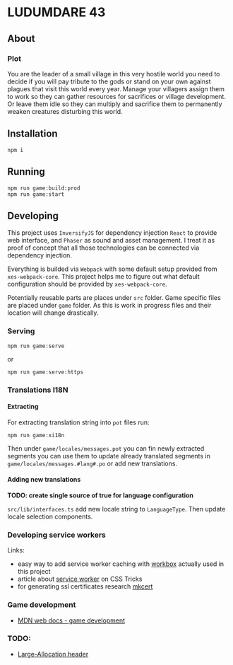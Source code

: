 # LUDUMDARE 43

## About

### Plot

 You are the leader of a small village in this very hostile world you need to decide if you will pay tribute to the gods or stand on your own against plagues that visit this world every year. Manage your villagers assign them to work so they can gather resources for sacrifices or village development. Or leave them idle so they can multiply and sacrifice them to permanently weaken creatures disturbing this world.

## Installation

```
npm i
```

## Running 

```
npm run game:build:prod
npm run game:start
```

## Developing

This project uses `InversifyJS` for dependency injection `React` to provide web interface, and `Phaser` as sound and asset management. I treat it as proof of concept that all those technologies can be connected via dependency injection.

Everything is builded via `Webpack` with some default setup provided from `xes-webpack-core`. This project helps me to figure out what default configuration should be provided by `xes-webpack-core`.

Potentially reusable parts are places under `src` folder. Game specific files are placed under `game` folder. As this is work in progress files and their location will change drastically.

### Serving

```
npm run game:serve
```
or
```
npm run game:serve:https
```

### Translations I18N

#### Extracting

For extracting translation string into `pot` files run:
```
npm run game:xi18n
```
Then under `game/locales/messages.pot` you can fin newly extracted segments you can use them to update already translated segments in `game/locales/messages.#lang#.po` or add new translations.

#### Adding new translations

__TODO: create single source of true for language configuration__

`src/lib/interfaces.ts` add new locale string to `LanguageType`.
Then update locale selection components.

### Developing service workers

Links:

* easy way to add service worker caching with [workbox](https://developers.google.com/web/tools/workbox/) actually used in this project
* article about [service worker](https://css-tricks.com/serviceworker-for-offline/) on CSS Tricks
* for generating ssl certificates research [mkcert](https://github.com/FiloSottile/mkcert)


### Game development

* [MDN web docs - game development](https://developer.mozilla.org/en-US/docs/Games)

### TODO:

* [Large-Allocation header](https://developer.mozilla.org/en-US/docs/Web/HTTP/Headers/Large-Allocation)
